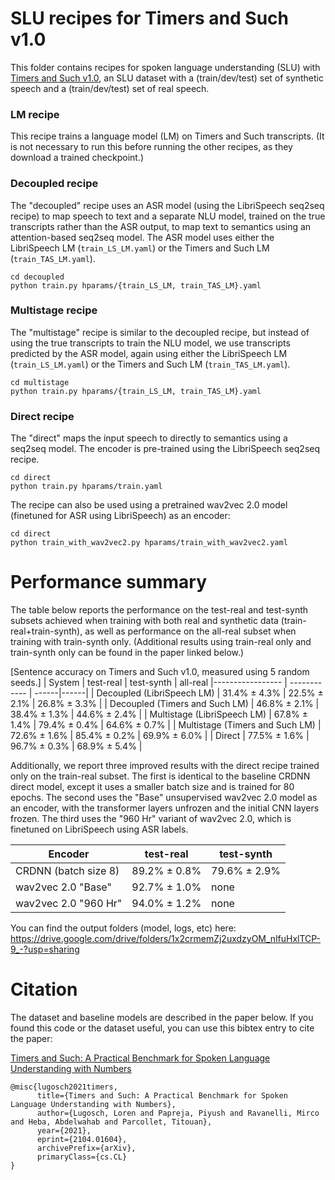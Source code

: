 # SLU recipes for Timers and Such v1.0
This folder contains recipes for spoken language understanding (SLU) with [Timers and Such v1.0](https://zenodo.org/record/4623772#.YGeMMHVKg5k), an SLU dataset with a (train/dev/test) set of synthetic speech and a (train/dev/test) set of real speech.

### LM recipe
This recipe trains a language model (LM) on Timers and Such transcripts. (It is not necessary to run this before running the other recipes, as they download a trained checkpoint.)

### Decoupled recipe
The "decoupled" recipe uses an ASR model (using the LibriSpeech seq2seq recipe) to map speech to text and a separate NLU model, trained on the true transcripts rather than the ASR output, to map text to semantics using an attention-based seq2seq model.
The ASR model uses either the LibriSpeech LM (`train_LS_LM.yaml`) or the Timers and Such LM (`train_TAS_LM.yaml`).

```
cd decoupled
python train.py hparams/{train_LS_LM, train_TAS_LM}.yaml
```

### Multistage recipe
The "multistage" recipe is similar to the decoupled recipe, but instead of using the true transcripts to train the NLU model, we use transcripts predicted by the ASR model, again using either the LibriSpeech LM (`train_LS_LM.yaml`) or the Timers and Such LM (`train_TAS_LM.yaml`).

```
cd multistage
python train.py hparams/{train_LS_LM, train_TAS_LM}.yaml
```

### Direct recipe
The "direct" maps the input speech to directly to semantics using a seq2seq model. The encoder is pre-trained using the LibriSpeech seq2seq recipe.

```
cd direct
python train.py hparams/train.yaml
```

The recipe can also be used using a pretrained wav2vec 2.0 model (finetuned for ASR using LibriSpeech) as an encoder:

```
cd direct
python train_with_wav2vec2.py hparams/train_with_wav2vec2.yaml
```

# Performance summary

The table below reports the performance on the test-real and test-synth subsets achieved when training with both real and synthetic data (train-real+train-synth), as well as performance on the all-real subset when training with train-synth only.
(Additional results using train-real only and train-synth only can be found in the paper linked below.)

[Sentence accuracy on Timers and Such v1.0, measured using 5 random seeds.]
| System | test-real | test-synth | all-real
|----------------- | ------------ | ------|------|
| Decoupled (LibriSpeech LM) | 31.4% ± 4.3% | 22.5% ± 2.1% | 26.8% ± 3.3% |
| Decoupled (Timers and Such LM) | 46.8% ± 2.1% | 38.4% ± 1.3% | 44.6% ± 2.4% |
| Multistage (LibriSpeech LM) | 67.8% ± 1.4% | 79.4% ± 0.4% | 64.6% ± 0.7% |
| Multistage (Timers and Such LM) | 72.6% ± 1.6% | 85.4% ± 0.2% | 69.9% ± 6.0% |
| Direct | 77.5% ± 1.6% | 96.7% ± 0.3% | 68.9% ± 5.4% |

Additionally, we report three improved results with the direct recipe trained only on the train-real subset.
The first is identical to the baseline CRDNN direct model, except it uses a smaller batch size and is trained for 80 epochs.
The second uses the "Base" unsupervised wav2vec 2.0 model as an encoder, with the transformer layers unfrozen and the initial CNN layers frozen.
The third uses the "960 Hr" variant of wav2vec 2.0, which is finetuned on LibriSpeech using ASR labels.

| Encoder | test-real | test-synth
|----------------- | ------------ | ------|
| CRDNN (batch size 8) | 89.2% ± 0.8% | 79.6% ± 2.9% |
| wav2vec 2.0 "Base" | 92.7% ± 1.0% | none |
| wav2vec 2.0 "960 Hr" | 94.0% ± 1.2% | none |

You can find the output folders (model, logs, etc) here: https://drive.google.com/drive/folders/1x2crmemZj2uxdzyOM_nlfuHxlTCP-9_-?usp=sharing


# Citation

The dataset and baseline models are described in the paper below. If you found this code or the dataset useful, you can use this bibtex entry to cite the paper:

[Timers and Such: A Practical Benchmark for Spoken Language Understanding with Numbers](https://arxiv.org/abs/2104.01604)

```
@misc{lugosch2021timers,
      title={Timers and Such: A Practical Benchmark for Spoken Language Understanding with Numbers},
      author={Lugosch, Loren and Papreja, Piyush and Ravanelli, Mirco and Heba, Abdelwahab and Parcollet, Titouan},
      year={2021},
      eprint={2104.01604},
      archivePrefix={arXiv},
      primaryClass={cs.CL}
}
```
